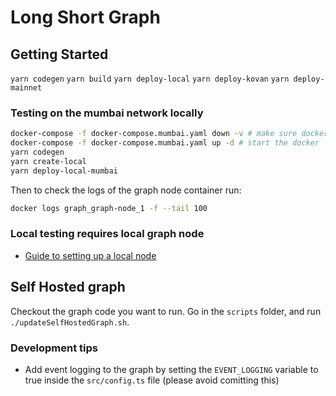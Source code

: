 # Long Short Graph

## Getting Started

`yarn codegen`
`yarn build`
`yarn deploy-local`
`yarn deploy-kovan`
`yarn deploy-mainnet`

### Testing on the mumbai network locally

```bash
docker-compose -f docker-compose.mumbai.yaml down -v # make sure docker doesn't have any stale volumes that could cause errors
docker-compose -f docker-compose.mumbai.yaml up -d # start the docker
yarn codegen
yarn create-local
yarn deploy-local-mumbai
```

Then to check the logs of the graph node container run:

```bash
docker logs graph_graph-node_1 -f --tail 100
```

### Local testing requires local graph node

- [Guide to setting up a local node](https://thegraph.com/docs/quick-start#2.-run-a-local-graph-node)

## Self Hosted graph

Checkout the graph code you want to run.
Go in the `scripts` folder, and run `./updateSelfHostedGraph.sh`.

### Development tips

- Add event logging to the graph by setting the `EVENT_LOGGING` variable to true inside the `src/config.ts` file (please avoid comitting this)
